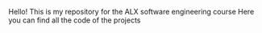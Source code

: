 Hello! This is my repository for the ALX software engineering course 
Here you can find all the code of the projects
